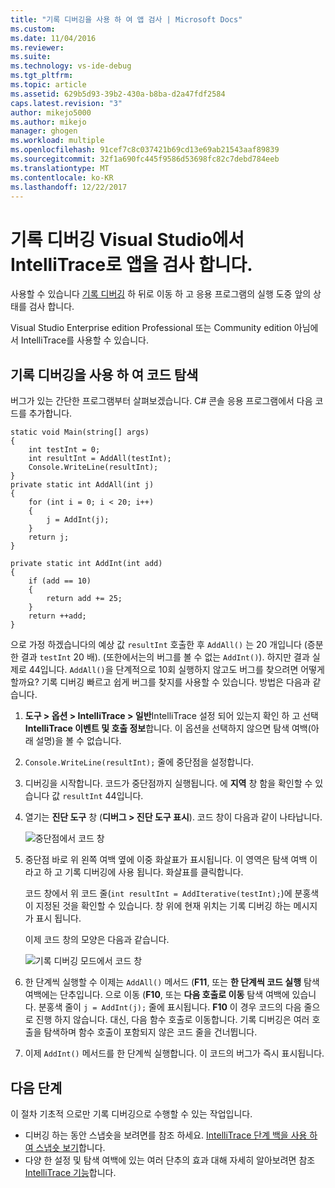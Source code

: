 ```yaml
---
title: "기록 디버깅을 사용 하 여 앱 검사 | Microsoft Docs"
ms.custom: 
ms.date: 11/04/2016
ms.reviewer: 
ms.suite: 
ms.technology: vs-ide-debug
ms.tgt_pltfrm: 
ms.topic: article
ms.assetid: 629b5d93-39b2-430a-b8ba-d2a47fdf2584
caps.latest.revision: "3"
author: mikejo5000
ms.author: mikejo
manager: ghogen
ms.workload: multiple
ms.openlocfilehash: 91cef7c8c037421b69cd13e69ab21543aaf89839
ms.sourcegitcommit: 32f1a690fc445f9586d53698fc82c7debd784eeb
ms.translationtype: MT
ms.contentlocale: ko-KR
ms.lasthandoff: 12/22/2017
---
```

# <a name="inspect-your-app-with-intellitrace-historical-debugging-in-visual-studio"></a>기록 디버깅 Visual Studio에서 IntelliTrace로 앱을 검사 합니다.
사용할 수 있습니다 [기록 디버깅](../debugger/historical-debugging.md) 하 뒤로 이동 하 고 응용 프로그램의 실행 도중 앞의 상태를 검사 합니다.  
  
Visual Studio Enterprise edition Professional 또는 Community edition 아님에서 IntelliTrace를 사용할 수 있습니다.  
  
## <a name="navigate-your-code-with-historical-debugging"></a>기록 디버깅을 사용 하 여 코드 탐색  
 버그가 있는 간단한 프로그램부터 살펴보겠습니다. C# 콘솔 응용 프로그램에서 다음 코드를 추가합니다.  
  
```CSharp  
static void Main(string[] args)  
{  
    int testInt = 0;  
    int resultInt = AddAll(testInt);  
    Console.WriteLine(resultInt);  
}  
private static int AddAll(int j)  
{  
    for (int i = 0; i < 20; i++)  
    {  
        j = AddInt(j);  
    }  
    return j;  
}  
  
private static int AddInt(int add)  
{  
    if (add == 10)  
    {  
        return add += 25;  
    }  
    return ++add;  
}  
```  
  
 으로 가정 하겠습니다의 예상 값 `resultInt` 호출한 후 `AddAll()` 는 20 개입니다 (증분 한 결과 `testInt` 20 배). (또한에서는의 버그를 볼 수 없는 `AddInt()`). 하지만 결과 실제로 44입니다. `AddAll()`을 단계적으로 10회 실행하지 않고도 버그를 찾으려면 어떻게 할까요? 기록 디버깅 빠르고 쉽게 버그를 찾지를 사용할 수 있습니다. 방법은 다음과 같습니다.  
  
1.  **도구 > 옵션 > IntelliTrace > 일반**IntelliTrace 설정 되어 있는지 확인 하 고 선택 **IntelliTrace 이벤트 및 호출 정보**합니다. 이 옵션을 선택하지 않으면 탐색 여백(아래 설명)을 볼 수 없습니다.  
  
2.  `Console.WriteLine(resultInt);` 줄에 중단점을 설정합니다.  
  
3.  디버깅을 시작합니다. 코드가 중단점까지 실행됩니다. 에 **지역** 창 함을 확인할 수 있습니다 값 `resultInt` 44입니다.  
  
4.  열기는 **진단 도구** 창 (**디버그 > 진단 도구 표시**). 코드 창이 다음과 같이 나타납니다.  
  
     ![중단점에서 코드 창](../debugger/media/historicaldebuggingbreakpoint.png "HistoricalDebuggingBreakpoint")  
  
5.  중단점 바로 위 왼쪽 여백 옆에 이중 화살표가 표시됩니다. 이 영역은 탐색 여백 이라고 하 고 기록 디버깅에 사용 됩니다. 화살표를 클릭합니다.  
  
     코드 창에서 위 코드 줄(`int resultInt = AddIterative(testInt);`)에 분홍색이 지정된 것을 확인할 수 있습니다. 창 위에 현재 위치는 기록 디버깅 하는 메시지가 표시 됩니다.  
  
     이제 코드 창의 모양은 다음과 같습니다.  
  
     ![기록 디버깅 모드에서 코드 창](../debugger/media/historicaldebuggingback.png "HistoricalDebuggingBack")  
  
6.  한 단계씩 실행할 수 이제는 `AddAll()` 메서드 (**F11**, 또는 **한 단계씩 코드 실행** 탐색 여백에는 단추입니다. 으로 이동 (**F10**, 또는 **다음 호출로 이동** 탐색 여백에 있습니다. 분홍색 줄이 `j = AddInt(j);` 줄에 표시됩니다. **F10** 이 경우 코드의 다음 줄으로 진행 하지 않습니다. 대신, 다음 함수 호출로 이동합니다. 기록 디버깅은 여러 호출을 탐색하며 함수 호출이 포함되지 않은 코드 줄을 건너뜁니다.  
  
7.  이제 `AddInt()` 메서드를 한 단계씩 실행합니다. 이 코드의 버그가 즉시 표시됩니다.  

## <a name="next-steps"></a>다음 단계

이 절차 기초적 으로만 기록 디버깅으로 수행할 수 있는 작업입니다.

- 디버깅 하는 동안 스냅숏을 보려면를 참조 하세요. [IntelliTrace 단계 백을 사용 하 여 스냅숏 보기](../debugger/how-to-use-intellitrace-step-back.md)합니다.
- 다양 한 설정 및 탐색 여백에 있는 여러 단추의 효과 대해 자세히 알아보려면 참조 [IntelliTrace 기능](../debugger/intellitrace-features.md)합니다.